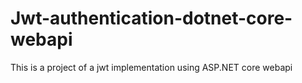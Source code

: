 # Jwt-authentication-dotnet-core-webapi
This is a project of a jwt implementation using ASP.NET core webapi
